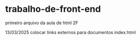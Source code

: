 # trabalho-de-front-end
primeiro arquivo da aula de html 2F

13/03/2025 colocar links externos para documentos index.html
